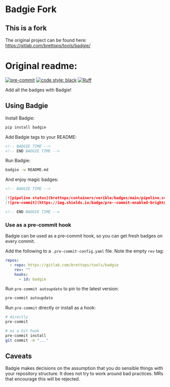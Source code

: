 # Badgie Fork

## This is a fork
The original project can be found here:
https://gitlab.com/brettops/tools/badgie/

# Original readme:

<!-- BADGIE TIME -->

[![pre-commit](https://img.shields.io/badge/pre--commit-enabled-brightgreen?logo=pre-commit)](https://github.com/pre-commit/pre-commit)
[![code style: black](https://img.shields.io/badge/code_style-black-000000.svg)](https://github.com/psf/black)
[![Ruff](https://img.shields.io/endpoint?url=https://raw.githubusercontent.com/astral-sh/ruff/main/assets/badge/v2.json)](https://github.com/astral-sh/ruff)

<!-- END BADGIE TIME -->

Add all the badges with Badgie!

## Using Badgie

Install Badgie:

```bash
pip install badgie
```

Add Badgie tags to your README:

```md
<!-- BADGIE TIME -->
<!-- END BADGIE TIME -->
```

Run Badgie:

```bash
badgie -w README.md
```

And enjoy magic badges:

```md
<!-- BADGIE TIME -->

[![pipeline status](brettops/containers/verible/badges/main/pipeline.svg)](brettops/containers/verible/-/commits/main)
[![pre-commit](https://img.shields.io/badge/pre--commit-enabled-brightgreen?logo=pre-commit&logoColor=white)](https://github.com/pre-commit/pre-commit)

<!-- END BADGIE TIME -->
```

### Use as a pre-commit hook

Badgie can be used as a pre-commit hook, so you can get fresh badges on every
commit.

Add the following to a `.pre-commit-config.yaml` file. Note the empty
`rev` tag:

```yaml
repos:
  - repo: https://gitlab.com/brettops/tools/badgie
    rev: ""
    hooks:
      - id: badgie
```

Run `pre-commit autoupdate` to pin to the latest version:

```bash
pre-commit autoupdate
```

Run `pre-commit` directly or install as a hook:

```bash
# directly
pre-commit

# as a Git hook
pre-commit install
git commit -m "..."
```

## Caveats

Badgie makes decisions on the assumption that you do sensible things with your
repository structure. It does not try to work around bad practices. MRs that
encourage this will be rejected.
